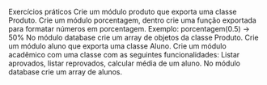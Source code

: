 Exercícios práticos
Crie um módulo produto que exporta uma classe Produto.
Crie um módulo porcentagem, dentro crie uma função exportada para formatar números em porcentagem. Exemplo: porcentagem(0.5) -> 50%
No módulo database crie um array de objetos da classe Produto.
Crie um módulo aluno que exporta uma classe Aluno.
Crie um módulo acadêmico com uma classe com as seguintes funcionalidades: Listar aprovados, listar reprovados, calcular média de um aluno.
No módulo database crie um array de alunos.
